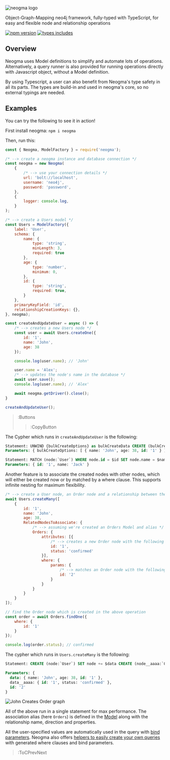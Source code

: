 ![neogma logo](https://themetalfleece.github.io/neogma-docs/docs/assets/images/logo-text-horizontal.svg)

Object-Graph-Mapping neo4j framework, fully-typed with TypeScript, for easy and flexible node and relationship operations

[![npm version](https://badgen.net/npm/v/neogma)](https://www.npmjs.com/package/neogma)
[![types includes](https://badgen.net/npm/types/tslib)](https://www.typescriptlang.org/)

## Overview
Neogma uses Model definitions to simplify and automate lots of operations. Alternatively, a query runner is also provided for running operations directly with Javascript object, without a Model definition.

By using Typescript, a user can also benefit from Neogma's type safety in all its parts. The types are build-in and used in neogma's core, so no external typings are needed.

## Examples
You can try the following to see it in action!

First install neogma: `npm i neogma`

Then, run this:
```js
const { Neogma, ModelFactory } = require('neogma');

/* --> create a neogma instance and database connection */
const neogma = new Neogma(
    {
        /* --> use your connection details */
        url: 'bolt://localhost',
        username: 'neo4j',
        password: 'password',
    },
    {
        logger: console.log,
    }
);

/* --> create a Users model */
const Users = ModelFactory({
    label: 'User',
    schema: {
        name: {
            type: 'string',
            minLength: 3,
            required: true
        },
        age: {
            type: 'number',
            minimum: 0,
        },
        id: {
            type: 'string',
            required: true,
        }
    },
    primaryKeyField: 'id',
    relationshipCreationKeys: {},
}, neogma);

const createAndUpdateUser = async () => {
    /* --> creates a new Users node */
    const user = await Users.createOne({
        id: '1',
        name: 'John',
        age: 38
    });

    console.log(user.name); // 'John'

    user.name = 'Alex';
    /* --> updates the node's name in the database */
    await user.save();
    console.log(user.name); // 'Alex'

    await neogma.getDriver().close();
}

createAndUpdateUser();
```
> :Buttons
> > :CopyButton

The Cypher which runs in `createAndUpdateUser` is the following:
```sql
Statement: UNWIND {bulkCreateOptions} as bulkCreateData CREATE (bulkCreateNodes:`User`) SET bulkCreateNodes += bulkCreateData
Parameters: { bulkCreateOptions: [ { name: 'John', age: 38, id: '1' } ] }

Statement: MATCH (node:`User`) WHERE node.id = $id SET node.name = $name
Parameters: { id: '1', name: 'Jack' }
```

Another feature is to associate the created nodes with other nodes, which will either be created now or by matched by a where clause. This supports infinite nesting for maximum flexibility.

```js
/* --> create a User node, an Order node and a relationship between them */
await Users.createMany([
    {
        id: '1',
        name: 'John',
        age: 38,
        RelatedNodesToAssociate: {
            /* --> assuming we're created an Orders Model and alias */
            Orders: {
                attributes: [{
                    /* --> creates a new Order node with the following properties, and associates it with John */
                    id: '1',
                    status: 'confirmed'
                }],
                where: {
                    params: {
                        /* --> matches an Order node with the following id and associates it with John */
                        id: '2'
                    }
                }
            }
        }
    }
]);

// find the Order node which is created in the above operation
const order = await Orders.findOne({
    where: {
        id: '1'
    }
});

console.log(order.status); // confirmed
```

The cypher which runs in `Users.createMany` is the following:
```sql
Statement: CREATE (node:`User`) SET node += $data CREATE (node__aaaa:`Order`) SET node__aaaa += $data__aaaa CREATE (node)-[:CREATES]->(node__aaaa) WITH DISTINCT node MATCH (targetNode:`Order`) WHERE targetNode.id = $id CREATE (node)-[r:CREATES]->(targetNode)

Parameters: {
  data: { name: 'John', age: 38, id: '1' },
  data__aaaa: { id: '1', status: 'confirmed' },
  id: '2'
}
```
![John Creates Order graph](https://i.imgur.com/gK3d74h.png)

All of the above run in a single statement for max performance. The association alias (here `Orders`) is defined in the [Model](./docs/Models/Overview) along with the relationship name, direction and properties.

All the user-specified values are automatically used in the query with [bind parameters](./docs/Bind-Parameters). Neogma also offers [helpers to easily create your own queries](./docs/QueryRunner/Overview) with generated where clauses and bind parameters.

> :ToCPrevNext